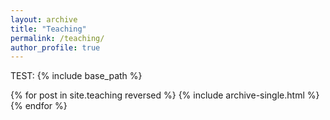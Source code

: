```yaml
---
layout: archive
title: "Teaching"
permalink: /teaching/
author_profile: true
---
```

TEST:
{% include base_path %}

{% for post in site.teaching reversed %}
  {% include archive-single.html %}
{% endfor %}
